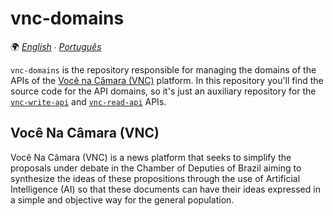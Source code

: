 # vnc-domains

🌍 *[English](README.md) ∙ [Português](README_pt.md)*

`vnc-domains` is the repository responsible for managing the domains of the APIs of the [Você na Câmara (VNC)](#você-na-câmara-vnc)
platform. In this repository you'll find the source code for the API domains, so it's just an auxiliary repository
for the [`vnc-write-api`](https://github.com/devlucassantos/vnc-write-api) and
[`vnc-read-api`](https://github.com/devlucassantos/vnc-read-api) APIs.

## Você Na Câmara (VNC)

Você Na Câmara (VNC) is a news platform that seeks to simplify the proposals under debate in the Chamber of Deputies of
Brazil aiming to synthesize the ideas of these propositions through the use of Artificial Intelligence (AI) so that
these documents can have their ideas expressed in a simple and objective way for the general population.
